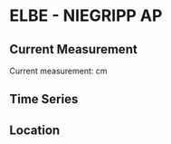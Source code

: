 # ELBE - NIEGRIPP AP

## Current Measurement

Current measurement: <Value topic="rivers/pegel-online/ELBE/NIEGRIPP AP/measurementValue"/> cm

## Time Series

<TimeSeries topic="rivers/pegel-online/ELBE/NIEGRIPP AP/measurementValue" period="week" />

## Location

<WorldMap>
  <Marker lat="52.24974836387516" lon="11.737554478861217" labelTopic="rivers/pegel-online/ELBE/NIEGRIPP AP" />
</WorldMap>
